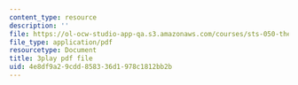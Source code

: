 ```yaml
---
content_type: resource
description: ''
file: https://ol-ocw-studio-app-qa.s3.amazonaws.com/courses/sts-050-the-history-of-mit-spring-2011/4e8df9a29cdd858336d1978c1812bb2b_Fw92I_zpmRU.pdf
file_type: application/pdf
resourcetype: Document
title: 3play pdf file
uid: 4e8df9a2-9cdd-8583-36d1-978c1812bb2b
---
```

